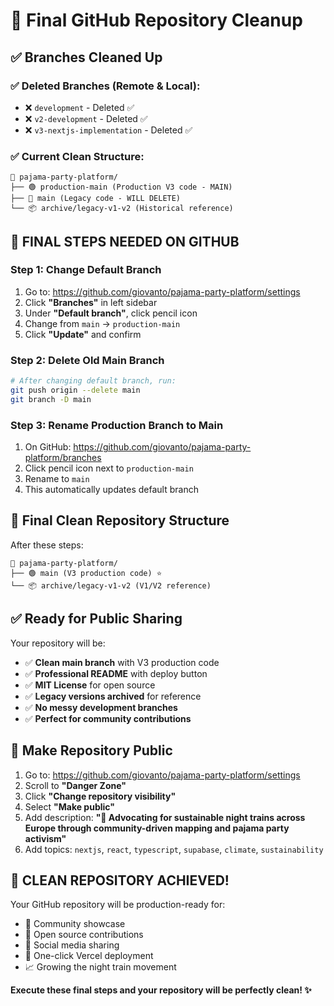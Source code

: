 # 🎯 Final GitHub Repository Cleanup

## ✅ **Branches Cleaned Up**

### ✅ **Deleted Branches (Remote & Local):**
- ❌ `development` - Deleted ✅
- ❌ `v2-development` - Deleted ✅  
- ❌ `v3-nextjs-implementation` - Deleted ✅

### ✅ **Current Clean Structure:**
```
📁 pajama-party-platform/
├── 🟢 production-main (Production V3 code - MAIN)
├── 🔴 main (Legacy code - WILL DELETE)
└── 📦 archive/legacy-v1-v2 (Historical reference)
```

## 🚨 **FINAL STEPS NEEDED ON GITHUB**

### Step 1: Change Default Branch
1. Go to: https://github.com/giovanto/pajama-party-platform/settings
2. Click **"Branches"** in left sidebar
3. Under **"Default branch"**, click pencil icon
4. Change from `main` → `production-main`
5. Click **"Update"** and confirm

### Step 2: Delete Old Main Branch
```bash
# After changing default branch, run:
git push origin --delete main
git branch -D main
```

### Step 3: Rename Production Branch to Main
1. On GitHub: https://github.com/giovanto/pajama-party-platform/branches
2. Click pencil icon next to `production-main`
3. Rename to `main`
4. This automatically updates default branch

## 🎯 **Final Clean Repository Structure**

After these steps:
```
📁 pajama-party-platform/
├── 🟢 main (V3 production code) ⭐
└── 📦 archive/legacy-v1-v2 (V1/V2 reference)
```

## ✅ **Ready for Public Sharing**

Your repository will be:
- ✅ **Clean main branch** with V3 production code
- ✅ **Professional README** with deploy button
- ✅ **MIT License** for open source
- ✅ **Legacy versions archived** for reference
- ✅ **No messy development branches**
- ✅ **Perfect for community contributions**

## 🚀 **Make Repository Public**

1. Go to: https://github.com/giovanto/pajama-party-platform/settings
2. Scroll to **"Danger Zone"**
3. Click **"Change repository visibility"**
4. Select **"Make public"**
5. Add description: **"🚂 Advocating for sustainable night trains across Europe through community-driven mapping and pajama party activism"**
6. Add topics: `nextjs`, `react`, `typescript`, `supabase`, `climate`, `sustainability`

## 🎉 **CLEAN REPOSITORY ACHIEVED!**

Your GitHub repository will be production-ready for:
- 🌟 Community showcase
- 🤝 Open source contributions  
- 📢 Social media sharing
- 🚀 One-click Vercel deployment
- 📈 Growing the night train movement

**Execute these final steps and your repository will be perfectly clean! ✨**
